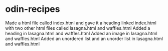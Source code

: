 # odin-recipes
Made a html file called index.html and gave it a heading linked
index.html with two other html files called lasagna.html and waffles.html
Added a heading in lasagna.html and waffles.html Added an image in lasagna.html and waffles.html
Added an unordered list and an unorder list in lasagna.html and waffles.html
